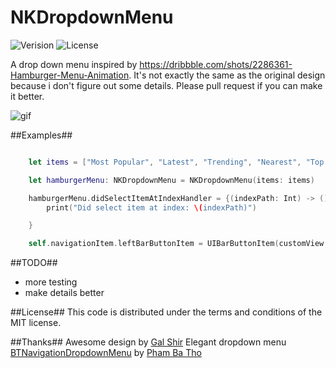 # NKDropdownMenu

 ![Verision](https://img.shields.io/badge/pod-v0.1.0-blue.svg)
 ![License](https://img.shields.io/badge/license-MIT-blue.svg)

A drop down menu inspired by https://dribbble.com/shots/2286361-Hamburger-Menu-Animation.  It's not exactly the same as the original design because i don't figure out some details. Please pull request if you can make it better.

 ![gif](https://db.tt/H0ZclkeB)

##Examples##

```Swift

    let items = ["Most Popular", "Latest", "Trending", "Nearest", "Top Picks"]

    let hamburgerMenu: NKDropdownMenu = NKDropdownMenu(items: items)

    hamburgerMenu.didSelectItemAtIndexHandler = {(indexPath: Int) -> () in
        print("Did select item at index: \(indexPath)")

    }

    self.navigationItem.leftBarButtonItem = UIBarButtonItem(customView: hamburgerMenu)

```

##TODO##
* more testing
* make details better

##License##
This code is distributed under the terms and conditions of the MIT license.

##Thanks##
Awesome design by [Gal Shir](https://dribbble.com/galshir)
Elegant dropdown menu [BTNavigationDropdownMenu](https://github.com/PhamBaTho/BTNavigationDropdownMenu) by [Pham Ba Tho](https://github.com/PhamBaTho)

